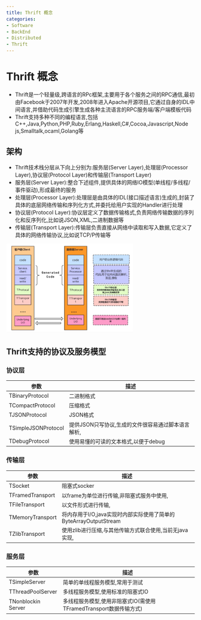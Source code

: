 ```yaml
---
title: Thrift 概念
categories:
- Software
- BackEnd
- Distributed
- Thrift
---
```

# Thrift 概念

- Thrift是一个轻量级,跨语言的RPc框架,主要用于各个服务之间的RPC通信,最初由Facebook于2007年开发,2008年进入Apache开源项目,它通过自身的IDL中间语言,并借助代码生成引擎生成各种主流语言的RPC服务端/客户端模板代码
- Thrift支持多种不同的编程语言,包括C++,Java,Python,PHP,Ruby,Erlang,Haskell,C#,Cocoa,Javascript,Node js,Smalltalk,ocaml,Golang等

## 架构

- Thrift技术栈分层从下向上分别为:服务层(Server Layer),处理层(Processor Layer),协议层(Protocol Layer)和传输层(Transport Layer)
- 服务层(Server Layer):整合下述组件,提供具体的网络IO模型(单线程/多线程/事件驱动),形成最终的服务
- 处理层(Processor Layer):处理层是由具体的IDL(接口描述语言)生成的,封装了具体的底层网络传输和序列化方式,并委托给用户实现的Handler进行处理
- 协议层(Protocol Layer):协议层定义了数据传输格式,负责网络传输数据的序列化和反序列化,比如说JSON,XML,二进制数据等
- 传输层(Transport Layer):传输层负责直接从网络中读取和写入数据,它定义了具体的网络传输协议,比如说TCP/P传输等

<img src="https://raw.githubusercontent.com/LuShan123888/Files/main/Pictures/image-20220526204050741.png" alt="image-20220526204050741" style="zoom: 33%;" />

Thrift⽀持的协议及服务模型
--------------------------------------------------------
### 协议层

| 参数                | 描述                                                 |
| ------------------- | ---------------------------------------------------- |
| TBinaryProtocol     | 二进制格式                                           |
| TCompactProtocol    | 压缩格式                                             |
| TJSONProtocol       | JSON格式                                             |
| TSimpleJSONProtocol | 提供JSON只写协议,生成的文件很容易通过脚本语言解析,|
| TDebugProtocol      | 使用易懂的可读的文本格式,以便于debug                |

### 传输层

| 参数             | 描述                                                         |
| ---------------- | ------------------------------------------------------------ |
| TSocket          | 阻塞式socker                                                 |
| TFramedTransport | 以frame为单位进行传输,非阻塞式服务中使用,                    |
| TFileTransport   | 以文件形式进行传输,                                          |
| TMemoryTransport | 将内存⽤于I/O,java实现时内部实际使⽤了简单的ByteArrayOutputStream |
| TZlibTransport   | 使⽤zlib进⾏压缩,与其他传输⽅式联合使⽤,当前⽆java实现,      |

### 服务层

| 参数               | 描述                                                         |
| ------------------ | ------------------------------------------------------------ |
| TSimpleServer      | 简单的单线程服务模型,常用于测试                              |
| TThreadPoolServer  | 多线程服务模型,使用标准的阻塞式IO                            |
| TNonblockin Server | 多线程服务模型,使用非阻塞式IO(需使用TFramedTransport数据传输方式) |

